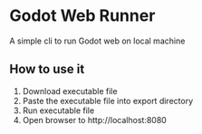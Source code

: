 # Godot Web Runner

A simple cli to run Godot web on local machine

## How to use it

1. Download executable file
2. Paste the executable file into export directory
3. Run executable file
4. Open browser to http://localhost:8080
